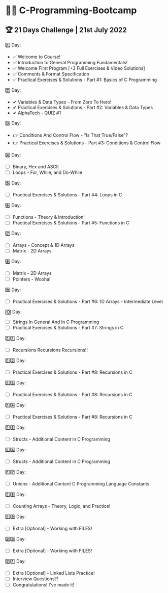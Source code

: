 # 👨‍💻 C-Programming-Bootcamp
## 🏆 21 Days Challenge | 21st July 2022

1️⃣ Day:
  - ✅ Welcome to Course!
  - ✅ Introduction to General Programming Fundamentals!
  - ✅ Welcome First Program  [+3 Full Exercises & Video Solutions]
  - ✅ Comments & Format Specification
  - ✅ Practical Exercises & Solutions - Part #1: Basics of C Programming

2️⃣ Day:
  - ✔ Variables & Data Types - From Zero To Hero!
  - ✔ Practical Exercises & Solutions - Part #2: Variables & Data Types
  - ✔ AlphaTech - QUIZ #1

3️⃣ Day:
  - 👉 Conditions And Control Flow - "Is That True/False"?
  - 👉 Practical Exercises & Solutions - Part #3: Conditions & Control Flow

4️⃣ Day:
  - [ ] Binary, Hex and ASCII
  - [ ] Loops - For, While, and Do-While

5️⃣ Day:
  - [ ] Practical Exercises & Solutions - Part #4: Loops in C

6️⃣ Day:
  - [ ] Functions - Theory & Introduction!
  - [ ] Practical Exercises & Solutions - Part #5: Functions in C

7️⃣ Day:
  - [ ] Arrays - Concept & 1D Arrays
  - [ ] Matrix - 2D Arrays

8️⃣ Day:
  - [ ] Matrix - 2D Arrays
  - [ ] Pointers - Wooha!

9️⃣ Day:
  - [ ] Practical Exercises & Solutions - Part #6: 1D Arrays - Intermediate Level

🔟 Day:
  - [ ] Strings In General And In C Programming
  - [ ] Practical Exercises & Solutions - Part #7: Strings in C

1️⃣1️⃣ Day:
  - [ ] Recursions Recursions Recursions!!

1️⃣2️⃣ Day:
  - [ ] Practical Exercises & Solutions - Part #8: Recursions in C

1️⃣3️⃣ Day:
  - [ ] Practical Exercises & Solutions - Part #8: Recursions in C

1️⃣4️⃣ Day:
  - [ ] Practical Exercises & Solutions - Part #8: Recursions in C

1️⃣5️⃣ Day:
  - [ ] Structs - Additional Content in C Programming

1️⃣6️⃣ Day:
  - [ ] Structs - Additional Content in C Programming

1️⃣7️⃣ Day:
  - [ ] Unions - Additional Content C Programming Language
  Constants

1️⃣8️⃣ Day:
  - [ ] Counting Arrays - Theory, Logic, and Practice!

1️⃣9️⃣ Day:
  - [ ] Extra [Optional] - Working with FILES!

2️⃣0️⃣ Day:
  - [ ] Extra [Optional] - Working with FILES!

2️⃣1️⃣ Day:
  - [ ] Extra [Optional] - Linked Lists Practice!
  - [ ] Interview Questions?!
  - [ ] Congratulations! I've made it!
